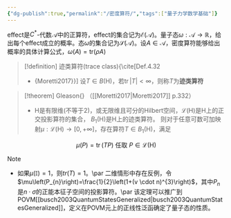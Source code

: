 ```yaml
---
{"dg-publish":true,"permalink":"/密度算符/","tags":["量子力学数学基础"]}
---
```


effect是$C^*$-代数$\mathcal{A}$中的正算符，effect的集合记为$\mathcal{E}(\mathcal{A})$。量子态$\omega:\mathcal{A}\rightarrow \mathbb{R}$，给出每个effect成立的概率。态$\omega$的集合记为$\mathcal{S}(\mathcal{A})$。设$A\in \mathcal{A}$，密度算符能够给出概率的具体计算公式，$\omega(A)=\mathrm{tr}(\rho A)$
> [!definition] 迹类算符(trace class){\cite[Def.4.32
> - {Moretti2017}}]
>   设$T\in B(\mathsf{H})$，若$\operatorname{tr}|T|<\infty$，则称$T$为**迹类算符**

> [!theorem] Gleason{} （[[Moretti2017\|Moretti2017]] p.332）
> - $\mathsf{H}$是有限维(不等于2)，或无限维且可分的Hilbert空间，$\mathscr{L}(\mathsf{H})$是$\mathsf{H}$上的正交投影算符的集合， $B_{1}(\mathsf{H})$是$\mathsf{H}$上的迹类算符。 则对于任意可数可加映射$\mu: \mathscr{L}(\mathsf{H}) \rightarrow[0,+\infty]$，存在算符$T \in B_{1}(\mathsf{H})$，满足
>
$$
\mu(P)=\operatorname{tr}(T P)\text{~任取~}P\in \mathcal{L}(\mathsf{H})
$$
> [!note]
> - 如果$\mu(\mathbb{I})=1$，则$tr(T)=1$。\par
>   二维情形中存在反例，令$\mu\left(P_{n}\right)=\frac{1}{2}\left(1+(v \cdot n)^{3}\right)$，其中$P_n$是$n\cdot \sigma$的正能本征子空间的投影算符。\par
>   该定理可以推广到POVM[[busch2003QuantumStatesGeneralized\|busch2003QuantumStatesGeneralized]]，定义在POVM元上的正线性泛函确定了量子态的性质。
